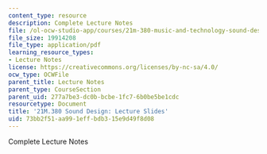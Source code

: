 ```yaml
---
content_type: resource
description: Complete Lecture Notes
file: /ol-ocw-studio-app/courses/21m-380-music-and-technology-sound-design-spring-2016/73bb2f51aa991effbdb315e9d49f8d08_MIT21M_380S16_lec_slides.pdf
file_size: 19914208
file_type: application/pdf
learning_resource_types:
- Lecture Notes
license: https://creativecommons.org/licenses/by-nc-sa/4.0/
ocw_type: OCWFile
parent_title: Lecture Notes
parent_type: CourseSection
parent_uid: 277a7be3-dc0b-bcbe-1fc7-6b0be5be1cdc
resourcetype: Document
title: '21M.380 Sound Design: Lecture Slides'
uid: 73bb2f51-aa99-1eff-bdb3-15e9d49f8d08
---
```

Complete Lecture Notes